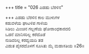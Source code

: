 +++
title = "026 ಎಡಹು ಬೆರಳಿನ"

+++
ಎಡಹು ಬೆರಳಿನ ಕಾಲ ಮುಳುಗಳ  
ಕಡುವಳೆಯ ಘಾಟಳಿಪ ಗಾಳಿಯ  
ಸಿಡಿಲು ಮಿಂಚಿನ ಗಲ್ಲಣೆಯ ಘೋರಾಂಧಕಾರದಲಿ   
ಒಡನೆ ಮಾನಿಸರಿಲ್ಲ ಕರೆದೊಡೆ  
ನುಡಿವರಿಲ್ಲ ಕರದ್ವಯದಿ ತಡ  
ವಿಡುತ ಪೈಸರದೊಳಗೆ ಸೂಸಿತು ಮೈ ಮಹಾಸತಿಯ      ॥26॥